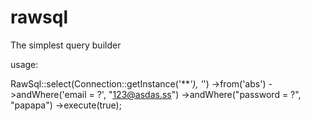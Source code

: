 # rawsql
The simplest query builder

usage:

RawSql::select(Connection::getInstance('***'), '*')
      ->from('abs')
      ->andWhere('email = ?', "123@asdas.ss")
      ->andWhere("password = ?", "papapa")
      ->execute(true);